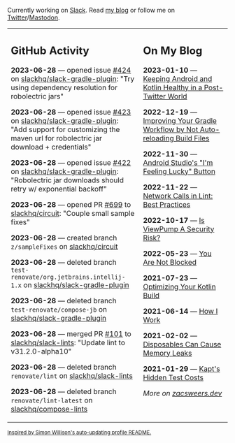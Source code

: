 Currently working on [Slack](https://slack.com/). Read [my blog](https://zacsweers.dev/) or follow me on [Twitter](https://twitter.com/ZacSweers)/[Mastodon](https://hachyderm.io/@ZacSweers).

<table><tr><td valign="top" width="60%">

## GitHub Activity
<!-- githubActivity starts -->
**2023-06-28** — opened issue [#424](https://github.com/slackhq/slack-gradle-plugin/issues/424) on [slackhq/slack-gradle-plugin](https://github.com/slackhq/slack-gradle-plugin): "Try using dependency resolution for robolectric jars"

**2023-06-28** — opened issue [#423](https://github.com/slackhq/slack-gradle-plugin/issues/423) on [slackhq/slack-gradle-plugin](https://github.com/slackhq/slack-gradle-plugin): "Add support for customizing the maven url for robolectric jar download + credentials"

**2023-06-28** — opened issue [#422](https://github.com/slackhq/slack-gradle-plugin/issues/422) on [slackhq/slack-gradle-plugin](https://github.com/slackhq/slack-gradle-plugin): "Robolectric jar downloads should retry w/ exponential backoff"

**2023-06-28** — opened PR [#699](https://github.com/slackhq/circuit/pull/699) to [slackhq/circuit](https://github.com/slackhq/circuit): "Couple small sample fixes"

**2023-06-28** — created branch `z/sampleFixes` on [slackhq/circuit](https://github.com/slackhq/circuit)

**2023-06-28** — deleted branch `test-renovate/org.jetbrains.intellij-1.x` on [slackhq/slack-gradle-plugin](https://github.com/slackhq/slack-gradle-plugin)

**2023-06-28** — deleted branch `test-renovate/compose-jb` on [slackhq/slack-gradle-plugin](https://github.com/slackhq/slack-gradle-plugin)

**2023-06-28** — merged PR [#101](https://github.com/slackhq/slack-lints/pull/101) to [slackhq/slack-lints](https://github.com/slackhq/slack-lints): "Update lint to v31.2.0-alpha10"

**2023-06-28** — deleted branch `renovate/lint` on [slackhq/slack-lints](https://github.com/slackhq/slack-lints)

**2023-06-28** — deleted branch `renovate/lint-latest` on [slackhq/compose-lints](https://github.com/slackhq/compose-lints)
<!-- githubActivity ends -->
</td><td valign="top" width="40%">

## On My Blog
<!-- blog starts -->
**2023-01-10** — [Keeping Android and Kotlin Healthy in a Post-Twitter World](https://www.zacsweers.dev/keeping-android-healthy/)

**2022-12-19** — [Improving Your Gradle Workflow by Not Auto-reloading Build Files](https://www.zacsweers.dev/improving-your-workflow-by-not-auto-reloading-build-files/)

**2022-11-30** — [Android Studio's "I'm Feeling Lucky" Button](https://www.zacsweers.dev/android-studios-im-feeling-lucky-button/)

**2022-11-22** — [Network Calls in Lint: Best Practices](https://www.zacsweers.dev/network-calls-in-lint-best-practices/)

**2022-10-17** — [Is ViewPump A Security Risk?](https://www.zacsweers.dev/is-viewpump-a-security-risk/)

**2022-05-23** — [You Are Not Blocked](https://www.zacsweers.dev/you-are-not-blocked/)

**2021-07-23** — [Optimizing Your Kotlin Build](https://www.zacsweers.dev/optimizing-your-kotlin-build/)

**2021-06-14** — [How I Work](https://www.zacsweers.dev/how-i-work/)

**2021-02-02** — [Disposables Can Cause Memory Leaks](https://www.zacsweers.dev/disposables-can-cause-memory-leaks/)

**2021-01-29** — [Kapt's Hidden Test Costs](https://www.zacsweers.dev/kapts-hidden-test-costs/)
<!-- blog ends -->
_More on [zacsweers.dev](https://zacsweers.dev/)_
</td></tr></table>

<sub><a href="https://simonwillison.net/2020/Jul/10/self-updating-profile-readme/">Inspired by Simon Willison's auto-updating profile README.</a></sub>